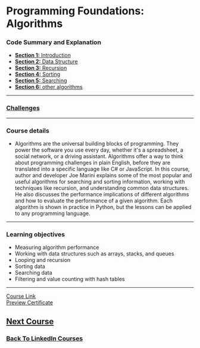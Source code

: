 # Programming Foundations: Algorithms



### Code Summary and Explanation

- [**Section 1:** Introduction](./course-code-and-explanation/1-Introduction/)
- [**Section 2:** Data Structure](./course-code-and-explanation/2-Data-structure/)
- [**Section 3:** Recursion ](./course-code-and-explanation/3-Recursion/)
- [**Section 4:** Sorting](./course-code-and-explanation/4-Sorting/)
- [**Section 5:** Searching ](./course-code-and-explanation/5-Searching/)
- [**Section 6:** other algorithms](./course-code-and-explanation/6-Other-Algorithms/)


---

### [Challenges](./Challenges/)

---
### Course details
- Algorithms are the universal building blocks of programming. They power the software you use every day, whether it's a spreadsheet, a social network, or a driving assistant. Algorithms offer a way to think about programming challenges in plain English, before they are translated into a specific language like C# or JavaScript. In this course, author and developer Joe Marini explains some of the most popular and useful algorithms for searching and sorting information, working with techniques like recursion, and understanding common data structures. He also discusses the performance implications of different algorithms and how to evaluate the performance of a given algorithm. Each algorithm is shown in practice in Python, but the lessons can be applied to any programming language.
---


### Learning objectives
- Measuring algorithm performance
- Working with data structures such as arrays, stacks, and queues
- Looping and recursion
- Sorting data
- Searching data
- Filtering and value counting with hash tables
-------------------------------
[Course Link](https://www.linkedin.com/learning/programming-foundations-algorithms/)
<br>[Preview Certificate](https://www.linkedin.com/learning/certificates/d07b586ff5cf840a2ab332fc79410f161639f9d61f17ed9958391ee15f5cfd4a?lipi=urn%3Ali%3Apage%3Ad_flagship3_profile_view_base_certifications_details%3B9znAdOUJTu2aYA5T5YqZLQ%3D%3D)

## [Next Course](../-06-Programming-Foundations-Design-Patterns/)

### [Back To LinkedIn Courses](../)